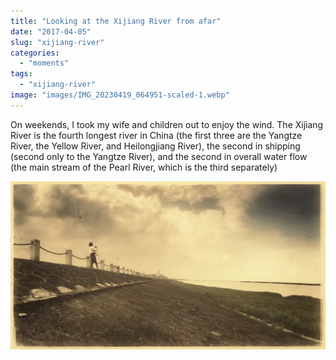 ```yaml
---
title: "Looking at the Xijiang River from afar"
date: "2017-04-05"
slug: "xijiang-river"
categories: 
  - "moments"
tags: 
  - "xijiang-river"
image: "images/IMG_20230419_064951-scaled-1.webp"
---
```


On weekends, I took my wife and children out to enjoy the wind. The Xijiang River is the fourth longest river in China (the first three are the Yangtze River, the Yellow River, and Heilongjiang River), the second in shipping (second only to the Yangtze River), and the second in overall water flow (the main stream of the Pearl River, which is the third separately)



![](images/snapseed-1024x547.webp)
